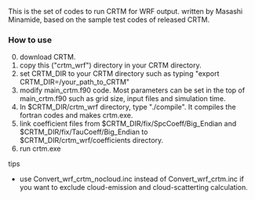 This is the set of codes to run CRTM for WRF output.
   written by Masashi Minamide, based on the sample test codes of released CRTM.

### How to use ###
0. download CRTM.
1. copy this ("crtm_wrf") directory in your CRTM directory.
2. set CRTM_DIR to your CRTM directory such as typing "export CRTM_DIR=/your_path_to_CRTM"
3. modify main_crtm.f90 code. 
   Most parameters can be set in the top of main_crtm.f90 such as grid size, input files and simulation time.
4. In $CRTM_DIR/crtm_wrf directory, type "./compile". It compiles the fortran codes and makes crtm.exe.
5. link coefficient files from $CRTM_DIR/fix/SpcCoeff/Big_Endian and $CRTM_DIR/fix/TauCoeff/Big_Endian to $CRTM_DIR/crtm_wrf/coefficients directory.
6. run crtm.exe

tips
- use Convert_wrf_crtm_nocloud.inc instead of Convert_wrf_crtm.inc if you want to exclude cloud-emission and cloud-scatterting calculation. 
